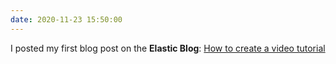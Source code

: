 ```yaml
---
date: 2020-11-23 15:50:00
---
```


I posted my first blog post on the **Elastic Blog**: [How to create a video tutorial](https://www.elastic.co/blog/elastic-contributor-program-how-to-create-a-video-tutorial)
